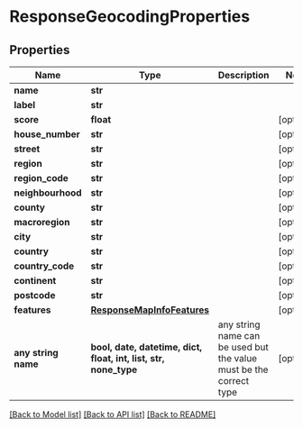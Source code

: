 # ResponseGeocodingProperties


## Properties
Name | Type | Description | Notes
------------ | ------------- | ------------- | -------------
**name** | **str** |  | 
**label** | **str** |  | 
**score** | **float** |  | [optional] 
**house_number** | **str** |  | [optional] 
**street** | **str** |  | [optional] 
**region** | **str** |  | [optional] 
**region_code** | **str** |  | [optional] 
**neighbourhood** | **str** |  | [optional] 
**county** | **str** |  | [optional] 
**macroregion** | **str** |  | [optional] 
**city** | **str** |  | [optional] 
**country** | **str** |  | [optional] 
**country_code** | **str** |  | [optional] 
**continent** | **str** |  | [optional] 
**postcode** | **str** |  | [optional] 
**features** | [**ResponseMapInfoFeatures**](ResponseMapInfoFeatures.md) |  | [optional] 
**any string name** | **bool, date, datetime, dict, float, int, list, str, none_type** | any string name can be used but the value must be the correct type | [optional]

[[Back to Model list]](../README.md#documentation-for-models) [[Back to API list]](../README.md#documentation-for-api-endpoints) [[Back to README]](../README.md)


